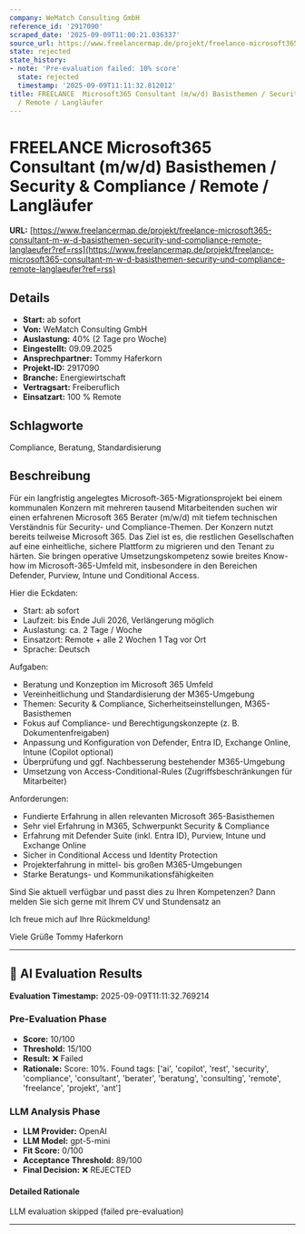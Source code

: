 ```yaml
---
company: WeMatch Consulting GmbH
reference_id: '2917090'
scraped_date: '2025-09-09T11:00:21.036337'
source_url: https://www.freelancermap.de/projekt/freelance-microsoft365-consultant-m-w-d-basisthemen-security-und-compliance-remote-langlaeufer?ref=rss
state: rejected
state_history:
- note: 'Pre-evaluation failed: 10% score'
  state: rejected
  timestamp: '2025-09-09T11:11:32.812012'
title: FREELANCE  Microsoft365 Consultant (m/w/d) Basisthemen / Security & Compliance
  / Remote / Langläufer
---
```



# FREELANCE  Microsoft365 Consultant (m/w/d) Basisthemen / Security & Compliance / Remote / Langläufer
**URL:** [https://www.freelancermap.de/projekt/freelance-microsoft365-consultant-m-w-d-basisthemen-security-und-compliance-remote-langlaeufer?ref=rss](https://www.freelancermap.de/projekt/freelance-microsoft365-consultant-m-w-d-basisthemen-security-und-compliance-remote-langlaeufer?ref=rss)
## Details
- **Start:** ab sofort
- **Von:** WeMatch Consulting GmbH
- **Auslastung:** 40% (2 Tage pro Woche)
- **Eingestellt:** 09.09.2025
- **Ansprechpartner:** Tommy Haferkorn
- **Projekt-ID:** 2917090
- **Branche:** Energiewirtschaft
- **Vertragsart:** Freiberuflich
- **Einsatzart:** 100
                                                % Remote

## Schlagworte
Compliance, Beratung, Standardisierung

## Beschreibung
Für ein langfristig angelegtes Microsoft-365-Migrationsprojekt bei einem kommunalen Konzern mit mehreren tausend Mitarbeitenden suchen wir einen erfahrenen Microsoft 365 Berater (m/w/d) mit tiefem technischen Verständnis für Security- und Compliance-Themen.
Der Konzern nutzt bereits teilweise Microsoft 365. Das Ziel ist es, die restlichen Gesellschaften auf eine einheitliche, sichere Plattform zu migrieren und den Tenant zu härten. Sie bringen operative Umsetzungskompetenz sowie breites Know-how im Microsoft-365-Umfeld mit, insbesondere in den Bereichen Defender, Purview, Intune und Conditional Access.

Hier die Eckdaten:
- Start: ab sofort
- Laufzeit: bis Ende Juli 2026, Verlängerung möglich
- Auslastung: ca. 2 Tage / Woche
- Einsatzort: Remote + alle 2 Wochen 1 Tag vor Ort
- Sprache: Deutsch

Aufgaben:
- Beratung und Konzeption im Microsoft 365 Umfeld
- Vereinheitlichung und Standardisierung der M365-Umgebung
- Themen: Security & Compliance, Sicherheitseinstellungen, M365-Basisthemen
- Fokus auf Compliance- und Berechtigungskonzepte (z. B. Dokumentenfreigaben)
- Anpassung und Konfiguration von Defender, Entra ID, Exchange Online, Intune (Copilot optional)
- Überprüfung und ggf. Nachbesserung bestehender M365-Umgebung
- Umsetzung von Access-Conditional-Rules (Zugriffsbeschränkungen für Mitarbeiter)

Anforderungen:
- Fundierte Erfahrung in allen relevanten Microsoft 365-Basisthemen
- Sehr viel Erfahrung in M365, Schwerpunkt Security & Compliance
- Erfahrung mit Defender Suite (inkl. Entra ID), Purview, Intune und Exchange Online
- Sicher in Conditional Access und Identity Protection
- Projekterfahrung in mittel- bis großen M365-Umgebungen
- Starke Beratungs- und Kommunikationsfähigkeiten

Sind Sie aktuell verfügbar und passt dies zu Ihren Kompetenzen? Dann melden Sie sich gerne mit Ihrem CV und Stundensatz an

Ich freue mich auf Ihre Rückmeldung!

Viele Grüße
Tommy Haferkorn

---

## 🤖 AI Evaluation Results

**Evaluation Timestamp:** 2025-09-09T11:11:32.769214

### Pre-Evaluation Phase
- **Score:** 10/100
- **Threshold:** 15/100
- **Result:** ❌ Failed
- **Rationale:** Score: 10%. Found tags: ['ai', 'copilot', 'rest', 'security', 'compliance', 'consultant', 'berater', 'beratung', 'consulting', 'remote', 'freelance', 'projekt', 'ant']

### LLM Analysis Phase
- **LLM Provider:** OpenAI
- **LLM Model:** gpt-5-mini
- **Fit Score:** 0/100
- **Acceptance Threshold:** 89/100
- **Final Decision:** ❌ REJECTED

#### Detailed Rationale
LLM evaluation skipped (failed pre-evaluation)

---
